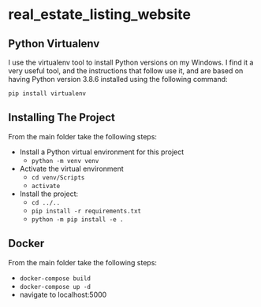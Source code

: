 # real_estate_listing_website
## Python Virtualenv
I use the virtualenv tool to install Python versions on my Windows. I find it a very useful tool, and the instructions that follow use it, and are based on having Python version 3.8.6 installed using the following command:

```
pip install virtualenv
```
## Installing The Project
From the main folder take the following steps:

* Install a Python virtual environment for this project
  * `python -m venv venv`
* Activate the virtual environment
  * `cd venv/Scripts`
  * `activate`
* Install the project:
  * `cd ../..`
  * `pip install -r requirements.txt`
  * `python -m pip install -e .`
## Docker
From the main folder take the following steps:
* `docker-compose build`
* `docker-compose up -d`
* navigate to localhost:5000
